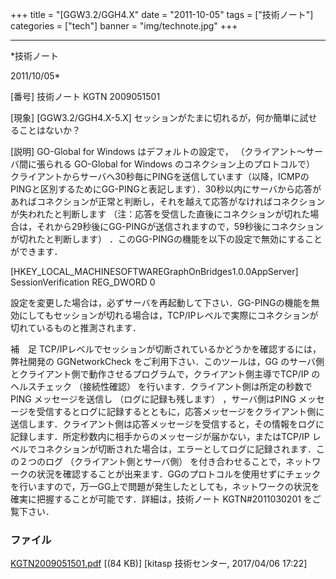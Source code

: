 ﻿+++
title = "[GGW3.2/GGH4.X"
date = "2011-10-05"
tags = ["技術ノート"]
categories = ["tech"]
banner = "img/technote.jpg"
+++

-----------------------------------------------------------------------------------------------------------------------------

*技術ノート

2011/10/05*


[番号]
技術ノート KGTN 2009051501

[現象]
[GGW3.2/GGH4.X-5.X]
セッションがたまに切れるが，何か簡単に試せることはないか？

[説明]
GO-Global for Windows はデフォルトの設定で，
（クライアント～サーバ間に張られる GO-Global for Windows
のコネクション上のプロトコルで）
クライアントからサーバへ30秒毎にPINGを送信しています（以降，ICMPのPINGと区別するためにGG-PINGと表記します）．30秒以内にサーバから応答があればコネクションが正常と判断し，それを越えて応答がなければコネクションが失われたと判断します
（注：応答を受信した直後にコネクションが切れた場合は，それから29秒後にGG-PINGが送信されますので，59秒後にコネクションが切れたと判断します）
．このGG-PINGの機能を以下の設定で無効にすることができます．

[HKEY_LOCAL_MACHINESOFTWAREGraphOnBridges1.0.0AppServer]
SessionVerification REG_DWORD 0

設定を変更した場合は，必ずサーバを再起動して下さい．GG-PINGの機能を無効にしてもセッションが切れる場合は，TCP/IPレベルで実際にコネクションが切れているものと推測されます．

補　足
TCP/IPレベルでセッションが切断されているかどうかを確認するには，弊社開発の
GGNetworkCheck をご利用下さい．このツールは，GG
のサーバ側とクライアント側で動作させるプログラムで，クライアント側主導でTCP/IP
のヘルスチェック （接続性確認）
を行います．クライアント側は所定の秒数でPING メッセージを送信し
（ログに記録も残します） ，サーバ側はPING
メッセージを受信するとログに記録するとともに，応答メッセージをクライアント側に送信します．クライアント側は応答メッセージを受信すると，その情報をログに記録します．所定秒数内に相手からのメッセージが届かない，またはTCP/IP
レベルでコネクションが切断された場合は，エラーとしてログに記録されます．この２つのログ
（クライアント側とサーバ側）
を付き合わせることで，ネットワークの状況を確認することが出来ます．GGのプロトコルを使用せずにチェックを行いますので，万一GG上で問題が発生したとしても，ネットワークの状況を確実に把握することが可能です．詳細は，技術ノート
KGTN#2011030201 をご覧下さい．


### ファイル

 
 


[KGTN2009051501.pdf](http://techreport.kitasp.net/attachments/download/3269/KGTN2009051501.pdf)
 [(84 KB)] [kitasp 技術センター, 2017/04/06
17:22]


 


 

